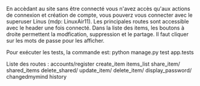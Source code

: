 En accèdant au site sans être connecté vous n'avez accès qu'aux actions de connexion et création de compte, vous pouverz vous connecter avec le superuser Linus (mdp: LinuxAir11).
Les principales routes sont accessible avec le header une fois connecté.
Dans la liste des items, les boutons à droite permettent la modfication, suppression et le partage.
Il faut cliquer sur les mots de passe pour les afficher.

Pour exécuter les tests, la commande est:
python manage.py test app.tests

Liste des routes :
accounts/register
create_item
items_list
share_item/<id>
shared_items
delete_shared/<id>
update_item/<id>
delete_item/<id>
display_password/<id>
changedmymind
history
